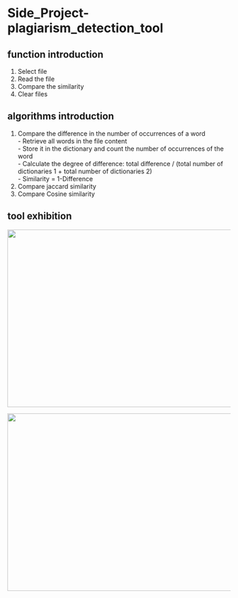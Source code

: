 # Side_Project-plagiarism_detection_tool
## function introduction
1. Select file
2. Read the file
3. Compare the similarity
4. Clear files
## algorithms introduction
1. Compare the difference in the number of occurrences of a word
<br> - Retrieve all words in the file content
<br> - Store it in the dictionary and count the number of occurrences of the word
<br> - Calculate the degree of difference: total difference / (total number of dictionaries 1 + total number of dictionaries 2)
<br> - Similarity = 1-Difference
2. Compare jaccard similarity
3. Compare Cosine similarity
## tool exhibition
<p align="center">
  <img width="600" height="400" src="https://user-images.githubusercontent.com/56544982/143400529-8bad8c8b-9460-49cf-b9c0-28404c37cc36.png">
</p>
<p align="center">
  <img width="600" height="400" src="https://user-images.githubusercontent.com/56544982/143402817-8e835c49-eb00-4c89-88af-24e3b7093bf5.png">
</p>


